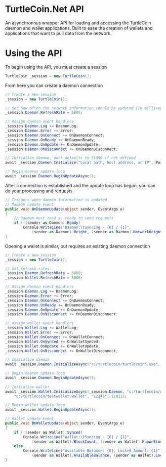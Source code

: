 # TurtleCoin.Net API

An asynchronous wrapper API for loading and accessing the TurtleCoin daemon and wallet applications. Built to ease the creation of wallets and applications that want to pull data from the network.

# Using the API

To begin using the API, you must create a session

```C#
TurtleCoin _session = new TurtleCoin();
```

From here you can create a daemon connection

```C#
// Create a new session
_session = new TurtleCoin();

// Set how often the network information should be updated (in milliseconds)
_session.Daemon.RefreshRate = 5000;

// Assign daemon event handlers
_session.Daemon.Log += DaemonLog;
_session.Daemon.Error += Error;
_session.Daemon.OnConnect += OnDaemonConnect;
_session.Daemon.OnReady += OnDaemonReady;
_session.Daemon.OnUpdate += OnDaemonUpdate;
_session.Daemon.OnDisconnect += OnDaemonDisconnect;

// Initialize daemon, port defaults to 11898 if not defined
await _session.Daemon.Initialize("Local path, host address, or IP", Port);

// Begin daemon update loop
await _session.Daemon.BeginUpdateAsync();
```

After a connection is established and the update loop has begun, you can do your processing and requests

```C#
// Triggers when daemon information is updated
// Daemon update event
public void OnDaemonUpdate(object sender, EventArgs e)
{
    // Daemon must read as ready to send requests
    if (!(sender as Daemon).Ready)
        Console.WriteLine("Daemon:\tSyncing - {0} / {1}",
            (sender as Daemon).Height, (sender as Daemon).NetworkHeight);
}
```

Opening a wallet is similar, but requires an existing daemon connection

```C#
// Create a new session
_session = new TurtleCoin();

// Set refresh rates
_session.Daemon.RefreshRate = 5000;
_session.Wallet.RefreshRate = 5000;

// Assign daemon event handlers
_session.Daemon.Log += DaemonLog;
_session.Daemon.Error += Error;
_session.Daemon.OnConnect += OnDaemonConnect;
_session.Daemon.OnReady += OnDaemonReady;
_session.Daemon.OnUpdate += OnDaemonUpdate;
_session.Daemon.OnDisconnect += OnDaemonDisconnect;

// Assign wallet event handlers
_session.Wallet.Log += WalletLog;
_session.Wallet.Error += Error;
_session.Wallet.OnConnect += OnWalletConnect;
_session.Wallet.OnSynced += OnWalletSynced;
_session.Wallet.OnUpdate += OnWalletUpdate;
_session.Wallet.OnDisconnect += OnWalletDisconnect;

// Initialize daemon
await _session.Daemon.InitializeAsync("c:/turtlecoin/turtlecoind.exe", 11898);

// Begin daemon update loop
await _session.Daemon.BeginUpdateAsync();
            
// Initialize wallet
await _session.Wallet.InitializeAsync(_session.Daemon, "c:/turtlecoin/walletd.exe", 
    "c:/turtlecoin/testwallet.wallet", "12345", 11911);

// Begin wallet update loop
await _session.Wallet.BeginUpdateAsync();
```

```C#
// Wallet update event
public void OnWalletUpdate(object sender, EventArgs e)
{
    if (!(sender as Wallet).Synced)
        Console.WriteLine("Wallet:\tSyncing - {0} / {1}",
            (sender as Wallet).BlockCount, (sender as Wallet).KnownBlockCount);
    else
        Console.WriteLine("Available Balance: {0}, Locked Amount: {1}",
            (sender as Wallet).AvailableBalance, (sender as Wallet).LockedAmount);
}
```
